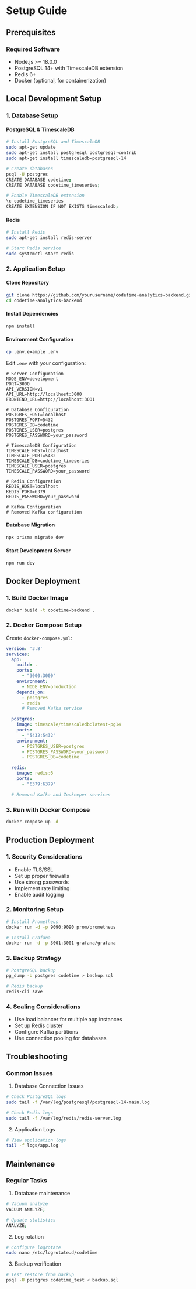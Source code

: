 # Setup Guide

## Prerequisites

### Required Software
- Node.js >= 18.0.0
- PostgreSQL 14+ with TimescaleDB extension
- Redis 6+
- Docker (optional, for containerization)

## Local Development Setup

### 1. Database Setup

#### PostgreSQL & TimescaleDB
```bash
# Install PostgreSQL and TimescaleDB
sudo apt-get update
sudo apt-get install postgresql postgresql-contrib
sudo apt-get install timescaledb-postgresql-14

# Create databases
psql -U postgres
CREATE DATABASE codetime;
CREATE DATABASE codetime_timeseries;

# Enable TimescaleDB extension
\c codetime_timeseries
CREATE EXTENSION IF NOT EXISTS timescaledb;
```

#### Redis
```bash
# Install Redis
sudo apt-get install redis-server

# Start Redis service
sudo systemctl start redis
```

### 2. Application Setup

#### Clone Repository
```bash
git clone https://github.com/yourusername/codetime-analytics-backend.git
cd codetime-analytics-backend
```

#### Install Dependencies
```bash
npm install
```

#### Environment Configuration
```bash
cp .env.example .env
```

Edit `.env` with your configuration:
```env
# Server Configuration
NODE_ENV=development
PORT=3000
API_VERSION=v1
API_URL=http://localhost:3000
FRONTEND_URL=http://localhost:3001

# Database Configuration
POSTGRES_HOST=localhost
POSTGRES_PORT=5432
POSTGRES_DB=codetime
POSTGRES_USER=postgres
POSTGRES_PASSWORD=your_password

# TimescaleDB Configuration
TIMESCALE_HOST=localhost
TIMESCALE_PORT=5432
TIMESCALE_DB=codetime_timeseries
TIMESCALE_USER=postgres
TIMESCALE_PASSWORD=your_password

# Redis Configuration
REDIS_HOST=localhost
REDIS_PORT=6379
REDIS_PASSWORD=your_password

# Kafka Configuration
# Removed Kafka configuration
```

#### Database Migration
```bash
npx prisma migrate dev
```

#### Start Development Server
```bash
npm run dev
```

## Docker Deployment

### 1. Build Docker Image
```bash
docker build -t codetime-backend .
```

### 2. Docker Compose Setup
Create `docker-compose.yml`:
```yaml
version: '3.8'
services:
  app:
    build: .
    ports:
      - "3000:3000"
    environment:
      - NODE_ENV=production
    depends_on:
      - postgres
      - redis
      # Removed Kafka service

  postgres:
    image: timescale/timescaledb:latest-pg14
    ports:
      - "5432:5432"
    environment:
      - POSTGRES_USER=postgres
      - POSTGRES_PASSWORD=your_password
      - POSTGRES_DB=codetime

  redis:
    image: redis:6
    ports:
      - "6379:6379"

  # Removed Kafka and Zookeeper services
```

### 3. Run with Docker Compose
```bash
docker-compose up -d
```

## Production Deployment

### 1. Security Considerations
- Enable TLS/SSL
- Set up proper firewalls
- Use strong passwords
- Implement rate limiting
- Enable audit logging

### 2. Monitoring Setup
```bash
# Install Prometheus
docker run -d -p 9090:9090 prom/prometheus

# Install Grafana
docker run -d -p 3001:3001 grafana/grafana
```

### 3. Backup Strategy
```bash
# PostgreSQL backup
pg_dump -U postgres codetime > backup.sql

# Redis backup
redis-cli save
```

### 4. Scaling Considerations
- Use load balancer for multiple app instances
- Set up Redis cluster
- Configure Kafka partitions
- Use connection pooling for databases

## Troubleshooting

### Common Issues

1. Database Connection Issues
```bash
# Check PostgreSQL logs
sudo tail -f /var/log/postgresql/postgresql-14-main.log

# Check Redis logs
sudo tail -f /var/log/redis/redis-server.log
```

2. Application Logs
```bash
# View application logs
tail -f logs/app.log
```

## Maintenance

### Regular Tasks
1. Database maintenance
```bash
# Vacuum analyze
VACUUM ANALYZE;

# Update statistics
ANALYZE;
```

2. Log rotation
```bash
# Configure logrotate
sudo nano /etc/logrotate.d/codetime
```

3. Backup verification
```bash
# Test restore from backup
psql -U postgres codetime_test < backup.sql
```
